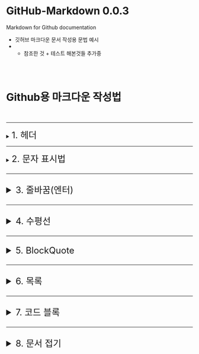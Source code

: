 # GitHub-Markdown 0.0.3
Markdown for Github documentation
- 깃허브 마크다운 문서 작성용 문법 예시
- - 참조한 것 + 테스트 해본것들 추가중


<br/><br/>

# Github용 마크다운 작성법

<br/>

---
<details>
<summary><font size="5"> 1. 헤더 </font></summary>

### 문법
<pre>
# 제목 1
## 제목 2
### 제목 3
#### 제목 4
##### 제목 5
###### 제목 6
</pre>
### 보기
# 제목 1
## 제목 2
### 제목 3
#### 제목 4
##### 제목 5
###### 제목 6
</details>

---
<details>
<summary><font size="5"> 2. 문자 표시법 </summary>

### 문법
<pre>
**강조**
__강조__
*이탤릭*
_이탤릭_
~~취소선~~
***모두 강조 및 이탤릭***
<[!]> 슈퍼스크립트 </[!]> <-- [!] 위치에 sup 작성
<[!]> 서브스크립트 </[!]> <-- [!] 위치에 sub 작성
</pre>

### 보기
**강조** <br/>
__강조__ <br/>
*이탤릭* <br/>
_이탤릭_ <br/>
~~취소선~~ <br/>
***모두 강조 및 이탤릭*** <br/>
<sup> 슈퍼스크립트 </sup> <br/>
<sub> 서브스크립트 </sub> <br/>

<br/>

### 주의사항
문자열과 명령어 사이에 빈칸이 있으면 정상 동작하지 않음
#### 문법
<pre>
__ 강조 __
</pre>
#### 미리보기
__ 강조 __
</details>

---
<details>
<summary><font size="5"> 3. 줄바꿈(엔터) </font></summary>

- 문서를 작성할 때의 엔터는 결과물에서 적용되지 않는다. 줄바꿈(엔터)에 대한 문법이 추가로 존재한다.

### 문법
<pre>
<[!]/> <- [!] 위치에 br 입력
</pre>

### 미리보기
테스트1
<br/>
테스트2
<br/>
</details>

---
<details>
<summary><font size="5"> 4. 수평선 </font></summary>

### 문법
<pre>
---
***
___
</pre>

### 미리보기
---
***
___
</details>

---
<details>
<summary><font size="5"> 5. BlockQuote </font></summary>

### 문법
<pre>
> 블록 1
> > 블록 2
> > > 블록 3
> > > > 블록 4
> > > > > 블록 5
</pre>

### 주의사항
> 블록 1
> > 블록 2
> > > 블록 3
> > > > 블록 4
> > > > > 블록 5
</details>


---
<details>
<summary><font size="5"> 6. 목록</font></summary>

### 문법
<pre>
- 목록 1
- - 목록 2
- - - 목록 3

-   - 목록 4
  - - 목록 5
    - 목록 6

-   -   - 목록 7
    -   - 목록 8
    -   -   - 목록 9

- 목록 10
    - 목록 11
        - 목록 12
</pre>

### 미리보기
- 목록 1
- - 목록 2
- - - 목록 3
<br/>

-   - 목록 4
  - - 목록 5
    - 목록 6
<br/>

-   -   - 목록 7
    -   - 목록 8
    -   -   - 목록 9
<br/>

- 목록 10
    - 목록 11
        - 목록 12

<br/>

### 주의사항
목록 생성은 바(-)로 수행한다.
하위 목록 생성시 - 사이에 공백 또는 탭 문자를 넣어서 하위 목록을 생성 가능하다.
특징으로 상위 목록 표시와 하위 목록 표시를 동시에 할 수 있다.
</details>

---
<details>
<summary><font size="5"> 7. 코드 블록 </font></summary>

### 문법
<pre>
```
print('hello world!)
```

```python
print('hello world!)
```
</pre>

### 미리보기
```
print('hello world!')
```

```python
print('hello world!')
```

<br/>

### 주의사항
<pre>
문법 강조 (syntax highliting)
첫 ```의 뒤에 코드 블록 안에 작성한 코드의 사용 언어를 입력하면 코드에 색이 입혀진다.
</pre>
</details>

---
<details>
<summary> <font size="5"> 8. 문서 접기 </font></summary>

### 문법
<pre>
<[!]> <- [!]에 detail 작성
<[?]> 문서 접기 </[?]> <- [?]에 summary 작성
    문서 내용
</[!]> <- [!]에 detail 작성
</pre>


### 미리보기
<details>
<summary> 문서 접기 </summary>
문서 내용
</details>

<br/>

### 주의사항
summary 항목은 작성하지 않아도 동작함
- 이 경우 접은 문단의 제목은 기본값 '세부정보' 적용되는듯
</details>

</details>